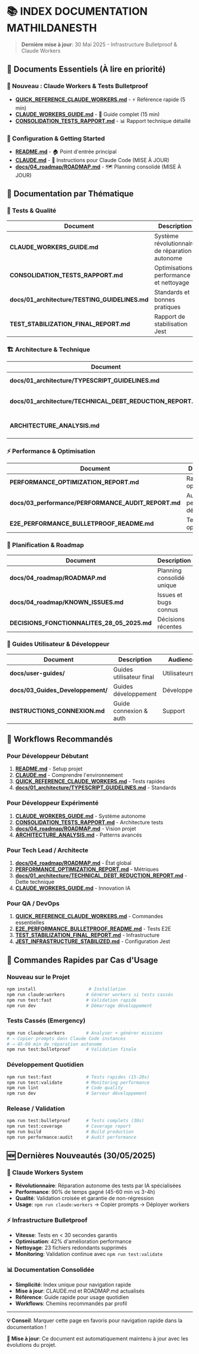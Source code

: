 # 📚 INDEX DOCUMENTATION MATHILDANESTH

> **Dernière mise à jour**: 30 Mai 2025 - Infrastructure Bulletproof & Claude Workers

## 🎯 Documents Essentiels (À lire en priorité)

### 🤖 Nouveau : Claude Workers & Tests Bulletproof
- **[QUICK_REFERENCE_CLAUDE_WORKERS.md](QUICK_REFERENCE_CLAUDE_WORKERS.md)** - ⚡ Référence rapide (5 min)
- **[CLAUDE_WORKERS_GUIDE.md](CLAUDE_WORKERS_GUIDE.md)** - 📖 Guide complet (15 min)
- **[CONSOLIDATION_TESTS_RAPPORT.md](CONSOLIDATION_TESTS_RAPPORT.md)** - 📊 Rapport technique détaillé

### 🚀 Configuration & Getting Started
- **[README.md](README.md)** - 🏠 Point d'entrée principal
- **[CLAUDE.md](CLAUDE.md)** - 🧠 Instructions pour Claude Code (MISE À JOUR)
- **[docs/04_roadmap/ROADMAP.md](docs/04_roadmap/ROADMAP.md)** - 🗺️ Planning consolidé (MISE À JOUR)

## 📂 Documentation par Thématique

### 🧪 Tests & Qualité
| Document | Description | Audience |
|----------|-------------|----------|
| **CLAUDE_WORKERS_GUIDE.md** | Système révolutionnaire de réparation autonome | Développeurs |
| **CONSOLIDATION_TESTS_RAPPORT.md** | Optimisations performance et nettoyage | Tech Lead |
| **docs/01_architecture/TESTING_GUIDELINES.md** | Standards et bonnes pratiques | Équipe |
| **TEST_STABILIZATION_FINAL_REPORT.md** | Rapport de stabilisation Jest | DevOps |

### 🏗️ Architecture & Technique  
| Document | Description | Audience |
|----------|-------------|----------|
| **docs/01_architecture/TYPESCRIPT_GUIDELINES.md** | Standards TypeScript | Développeurs |
| **docs/01_architecture/TECHNICAL_DEBT_REDUCTION_REPORT.md** | Réduction dette technique | Tech Lead |
| **ARCHITECTURE_ANALYSIS.md** | Analyse architecture globale | Architectes |

### ⚡ Performance & Optimisation
| Document | Description | Audience |
|----------|-------------|----------|
| **PERFORMANCE_OPTIMIZATION_REPORT.md** | Rapport optimisations | DevOps |
| **docs/03_performance/PERFORMANCE_AUDIT_REPORT.md** | Audit performance détaillé | Tech Lead |
| **E2E_PERFORMANCE_BULLETPROOF_README.md** | Tests E2E optimisés | QA |

### 🚀 Planification & Roadmap
| Document | Description | Audience |
|----------|-------------|----------|
| **docs/04_roadmap/ROADMAP.md** | Planning consolidé unique | Management |
| **docs/04_roadmap/KNOWN_ISSUES.md** | Issues et bugs connus | Support |
| **DECISIONS_FONCTIONNALITES_28_05_2025.md** | Décisions récentes | Product |

### 👥 Guides Utilisateur & Développeur
| Document | Description | Audience |
|----------|-------------|----------|
| **docs/user-guides/** | Guides utilisateur final | Utilisateurs |
| **docs/03_Guides_Developpement/** | Guides développement | Développeurs |
| **INSTRUCTIONS_CONNEXION.md** | Guide connexion & auth | Support |

## 🎯 Workflows Recommandés

### Pour Développeur Débutant
1. **[README.md](README.md)** - Setup projet
2. **[CLAUDE.md](CLAUDE.md)** - Comprendre l'environnement  
3. **[QUICK_REFERENCE_CLAUDE_WORKERS.md](QUICK_REFERENCE_CLAUDE_WORKERS.md)** - Tests rapides
4. **[docs/01_architecture/TYPESCRIPT_GUIDELINES.md](docs/01_architecture/TYPESCRIPT_GUIDELINES.md)** - Standards

### Pour Développeur Expérimenté
1. **[CLAUDE_WORKERS_GUIDE.md](CLAUDE_WORKERS_GUIDE.md)** - Système autonome
2. **[CONSOLIDATION_TESTS_RAPPORT.md](CONSOLIDATION_TESTS_RAPPORT.md)** - Architecture tests
3. **[docs/04_roadmap/ROADMAP.md](docs/04_roadmap/ROADMAP.md)** - Vision projet
4. **[ARCHITECTURE_ANALYSIS.md](ARCHITECTURE_ANALYSIS.md)** - Patterns avancés

### Pour Tech Lead / Architecte
1. **[docs/04_roadmap/ROADMAP.md](docs/04_roadmap/ROADMAP.md)** - État global
2. **[PERFORMANCE_OPTIMIZATION_REPORT.md](PERFORMANCE_OPTIMIZATION_REPORT.md)** - Métriques
3. **[docs/01_architecture/TECHNICAL_DEBT_REDUCTION_REPORT.md](docs/01_architecture/TECHNICAL_DEBT_REDUCTION_REPORT.md)** - Dette technique
4. **[CLAUDE_WORKERS_GUIDE.md](CLAUDE_WORKERS_GUIDE.md)** - Innovation IA

### Pour QA / DevOps
1. **[QUICK_REFERENCE_CLAUDE_WORKERS.md](QUICK_REFERENCE_CLAUDE_WORKERS.md)** - Commandes essentielles
2. **[E2E_PERFORMANCE_BULLETPROOF_README.md](E2E_PERFORMANCE_BULLETPROOF_README.md)** - Tests E2E
3. **[TEST_STABILIZATION_FINAL_REPORT.md](TEST_STABILIZATION_FINAL_REPORT.md)** - Infrastructure
4. **[JEST_INFRASTRUCTURE_STABILIZED.md](JEST_INFRASTRUCTURE_STABILIZED.md)** - Configuration Jest

## 🔧 Commandes Rapides par Cas d'Usage

### Nouveau sur le Projet
```bash
npm install                    # Installation
npm run claude:workers        # Générer workers si tests cassés
npm run test:fast             # Validation rapide
npm run dev                   # Démarrage développement
```

### Tests Cassés (Emergency)
```bash
npm run claude:workers        # Analyser + générer missions
# → Copier prompts dans Claude Code instances
# → 45-60 min de réparation autonome
npm run test:bulletproof      # Validation finale
```

### Développement Quotidien
```bash
npm run test:fast             # Tests rapides (15-20s)
npm run test:validate         # Monitoring performance
npm run lint                  # Code quality
npm run dev                   # Serveur développement
```

### Release / Validation
```bash
npm run test:bulletproof      # Tests complets (30s)
npm run test:coverage         # Coverage report
npm run build                 # Build production
npm run performance:audit     # Audit performance
```

## 🆕 Dernières Nouveautés (30/05/2025)

### 🤖 Claude Workers System
- **Révolutionnaire**: Réparation autonome des tests par IA spécialisées
- **Performance**: 90% de temps gagné (45-60 min vs 3-4h)
- **Qualité**: Validation croisée et garantie de non-régression
- **Usage**: `npm run claude:workers` → Copier prompts → Déployer workers

### ⚡ Infrastructure Bulletproof
- **Vitesse**: Tests en < 30 secondes garantis
- **Optimisation**: 42% d'amélioration performance
- **Nettoyage**: 23 fichiers redondants supprimés
- **Monitoring**: Validation continue avec `npm run test:validate`

### 📊 Documentation Consolidée
- **Simplicité**: Index unique pour navigation rapide
- **Mise à jour**: CLAUDE.md et ROADMAP.md actualisés
- **Référence**: Guide rapide pour usage quotidien
- **Workflows**: Chemins recommandés par profil

---

**💡 Conseil**: Marquer cette page en favoris pour navigation rapide dans la documentation !

**🔄 Mise à jour**: Ce document est automatiquement maintenu à jour avec les évolutions du projet.